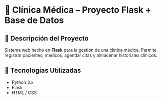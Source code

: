 # 🏥 Clínica Médica – Proyecto Flask + Base de Datos

## 📌 Descripción del Proyecto

Sistema web hecho en **Flask** para la gestión de una clínica médica. Permite registrar pacientes, médicos, agendar citas y almacenar historiales clínicos.

## 🚀 Tecnologías Utilizadas

- Python 3.x
- Flask
- HTML / CSS
